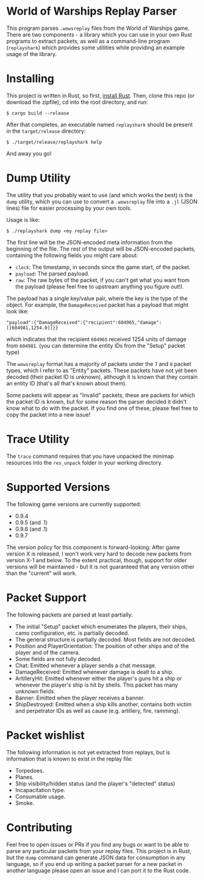 World of Warships Replay Parser
===============================

This program parses `.wowsreplay` files from the World of Warships game. There are two components - a library which you can use in your own Rust programs to extract packets, as well as a command-line program (`replayshark`) which provides some utilities while providing an example usage of the library.

Installing
==========

This project is written in Rust, so first, [install Rust](https://www.rust-lang.org/learn/get-started). Then, clone this repo (or download the zipfile), cd into the root directory, and run:
```
$ cargo build --release
```
After that completes, an executable named `replayshark` should be present in the `target/release` directory:
```
$ ./target/release/replayshark help
```

And away you go!

Dump Utility
============

The utility that you probably want to use (and which works the best) is the `dump` utility, which you can use to convert a `.wowsreplay` file into a `.jl` (JSON lines) file for easier processing by your own tools.

Usage is like:
```
$ ./replayshark dump <my replay file>
```

The first line will be the JSON-encoded meta information from the beginning of the file. The rest of the output will be JSON-encoded packets, containing the following fields you might care about:
- `clock`: The timestamp, in seconds since the game start, of the packet.
- `payload`: The parsed payload.
- `raw`: The raw bytes of the packet, if you can't get what you want from the payload (please feel free to upstream anything you figure out!).

The payload has a single key/value pair, where the key is the type of the object. For example, the `DamageReceived` packet has a payload that might look like:
```
"payload":{"DamageReceived":{"recipient":604965,"damage":[[604981,1254.0]]}}
```
which indicates that the recipient `604965` received 1254 units of damage from `604981`. (you can determine the entity IDs from the "Setup" packet type)

The `wowsreplay` format has a majority of packets under the `7` and `8` packet types, which I refer to as "Entity" packets. These packets have not yet been decoded (their packet ID is unknown), although it is known that they contain an entity ID (that's all that's known about them).

Some packets will appear as "Invalid" packets, these are packets for which the packet ID is known, but for some reason the parser decided it didn't know what to do with the packet. If you find one of these, please feel free to copy the packet into a new issue!

Trace Utility
=============

The `trace` command requires that you have unpacked the minimap resources into the `res_unpack` folder in your working directory.

Supported Versions
==================

The following game versions are currently supported:
- 0.9.4
- 0.9.5 (and .1)
- 0.9.6 (and .1)
- 0.9.7

The version policy for this component is forward-looking: After game version X is released, I won't work very hard to decode new packets from version X-1 and below. To the extent practical, though, support for older versions will be maintained - but it is not guaranteed that any version other than the "current" will work.

Packet Support
==============

The following packets are parsed at least partially:
- The initial "Setup" packet which enumerates the players, their ships, camo configuration, etc. is partially decoded.
 - The general structure is partially decoded. Most fields are not decoded.
- Position and PlayerOrientation: The position of other ships and of the player and of the camera.
 - Some fields are not fully decoded.
- Chat: Emitted whenever a player sends a chat message.
- DamageReceived: Emitted whenever damage is dealt to a ship.
- ArtilleryHit: Emitted whenever either the player's guns hit a ship or whenever the player's ship is hit by shells. This packet has many unknown fields.
- Banner: Emitted when the player receives a banner.
- ShipDestroyed: Emitted when a ship kills another, contains both victim and perpetrator IDs as well as cause (e.g. artillery, fire, ramming).

Packet wishlist
===============

The following information is not yet extracted from replays, but is information that is known to exist in the replay file:
- Torpedoes.
- Planes.
- Ship visibility/hidden status (and the player's "detected" status)
- Incapacitation type.
- Consumable usage.
- Smoke.

Contributing
============

Feel free to open issues or PRs if you find any bugs or want to be able to parse any particular packets from your replay files. This project is in Rust, but the `dump` command can generate JSON data for consumption in any language, so if you end up writing a packet parser for a new packet in another language please open an issue and I can port it to the Rust code.
